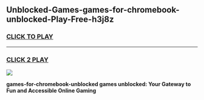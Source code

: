 
## Unblocked-Games-games-for-chromebook-unblocked-Play-Free-h3j8z
<h3>
<a href="https://premium76.site?title=games-for-chromebook-unblocked&ref=18A1">CLICK TO PLAY</a></h3>
<hr>

<h3>
<a href="https://premium76.site?title=games-for-chromebook-unblocked&ref=18A1">CLICK 2 PLAY</a>
  
</h3>

<a href="https://premium76.site?title=games-for-chromebook-unblocked&ref=18A1"><img src="https://clearcache.store/games.png"></a>


**games-for-chromebook-unblocked games unblocked: Your Gateway to Fun and Accessible Online Gaming**
